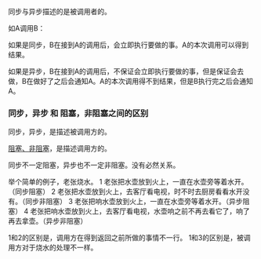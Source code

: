 同步与异步描述的是被调用者的。

如A调用B：

如果是同步，B在接到A的调用后，会立即执行要做的事。A的本次调用可以得到结果。

如果是异步，B在接到A的调用后，不保证会立即执行要做的事，但是保证会去做，B在做好了之后会通知A。A的本次调用得不到结果，但是B执行完之后会通知A。

### 同步，异步 和 阻塞，非阻塞之间的区别

同步，异步，是描述被调用方的。

[阻塞、非阻塞](/basics/java-basic/block-vs-non-blocking.md)，是描述调用方的。

同步不一定阻塞，异步也不一定非阻塞。没有必然关系。

举个简单的例子，老张烧水。
1 老张把水壶放到火上，一直在水壶旁等着水开。（同步阻塞）
2 老张把水壶放到火上，去客厅看电视，时不时去厨房看看水开没有。（同步非阻塞）
3 老张把响水壶放到火上，一直在水壶旁等着水开。（异步阻塞）
4 老张把响水壶放到火上，去客厅看电视，水壶响之前不再去看它了，响了再去拿壶。（异步非阻塞）

1和2的区别是，调用方在得到返回之前所做的事情不一行。
1和3的区别是，被调用方对于烧水的处理不一样。